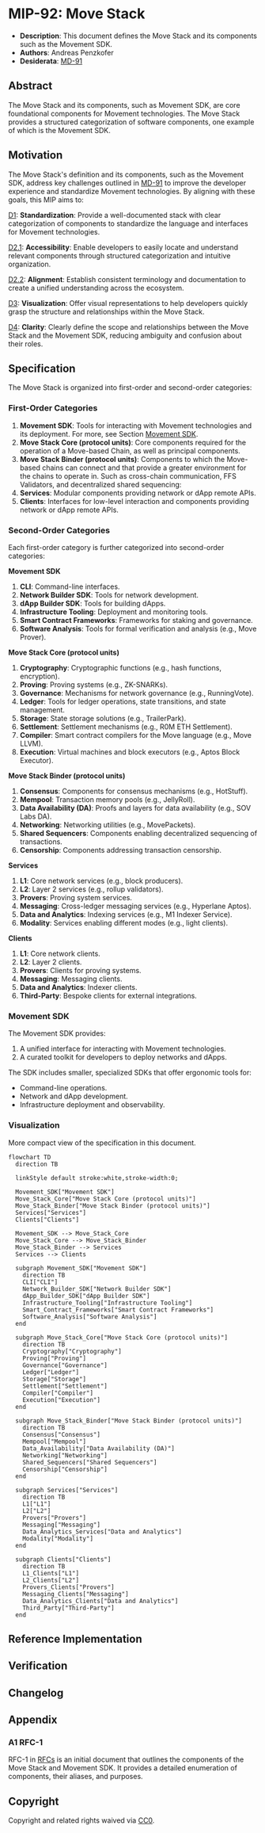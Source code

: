 # MIP-92: Move Stack

- **Description**: This document defines the Move Stack and its components such as the Movement SDK.
- **Authors**: Andreas Penzkofer
- **Desiderata**: [MD-91](../../MD/md-91/README.md)

## Abstract

The Move Stack and its components, such as Movement SDK, are core foundational components for Movement technologies. The Move Stack provides a structured categorization of software components, one example of which is the Movement SDK.

## Motivation

The Move Stack's definition and its components, such as the Movement SDK, address key challenges outlined in [MD-91](../../MD/md-91/README.md) to improve the developer experience and standardize Movement technologies. By aligning with these goals, this MIP aims to:

[D1](../../MD/md-91/README.md#d1-standardization-of-development-stack): **Standardization**: Provide a well-documented stack with clear categorization of components to standardize the language and interfaces for Movement technologies.

[D2.1](../../MD/md-91/README.md#d2-create-categories-for-move-stack-components): **Accessibility**: Enable developers to easily locate and understand relevant components through structured categorization and intuitive organization.

[D2.2](../../MD/md-91/README.md#d2-categorization-of-software-components): **Alignment**: Establish consistent terminology and documentation to create a unified understanding across the ecosystem.

[D3](../../MD/md-91/README.md#d3-vizualization-of-the-move-stack): **Visualization**: Offer visual representations to help developers quickly grasp the structure and relationships within the Move Stack.

[D4](../../MD/md-91/README.md#d4-reduce-confusion-between-sdk-and-stack): **Clarity**: Clearly define the scope and relationships between the Move Stack and the Movement SDK, reducing ambiguity and confusion about their roles.

## Specification

The Move Stack is organized into first-order and second-order categories:

### First-Order Categories

1. **Movement SDK**: Tools for interacting with Movement technologies and its deployment. For more, see Section [Movement SDK](#movement-sdk).
1. **Move Stack Core (protocol units)**: Core components required for the operation of a Move-based Chain, as well as principal components.
1. **Move Stack Binder (protocol units)**: Components to which the Move-based chains can connect and that provide a greater environment for the chains to operate in. Such as cross-chain communication, FFS Validators, and decentralized shared sequencing:
1. **Services**: Modular components providing network or dApp remote APIs.
1. **Clients**: Interfaces for low-level interaction and components providing network or dApp remote APIs.

### Second-Order Categories

Each first-order category is further categorized into second-order categories:

**Movement SDK**

1. **CLI**: Command-line interfaces.
1. **Network Builder SDK**: Tools for network development.
1. **dApp Builder SDK**: Tools for building dApps.
1. **Infrastructure Tooling**: Deployment and monitoring tools.
1. **Smart Contract Frameworks**: Frameworks for staking and governance.
1. **Software Analysis**: Tools for formal verification and analysis (e.g., Move Prover).

**Move Stack Core (protocol units)**

1. **Cryptography**: Cryptographic functions (e.g., hash functions, encryption).
1. **Proving**: Proving systems (e.g., ZK-SNARKs).
1. **Governance**: Mechanisms for network governance (e.g., RunningVote).
1. **Ledger**: Tools for ledger operations, state transitions, and state management.
1. **Storage**: State storage solutions (e.g., TrailerPark).
1. **Settlement**: Settlement mechanisms (e.g., R0M ETH Settlement).
1. **Compiler**: Smart contract compilers for the Move language (e.g., Move LLVM).
1. **Execution**: Virtual machines and block executors (e.g., Aptos Block Executor).

**Move Stack Binder (protocol units)**

1. **Consensus**: Components for consensus mechanisms (e.g., HotStuff).
1. **Mempool**: Transaction memory pools (e.g., JellyRoll).
1. **Data Availability (DA)**: Proofs and layers for data availability (e.g., SOV Labs DA).
1. **Networking**: Networking utilities (e.g., MovePackets).
1. **Shared Sequencers**: Components enabling decentralized sequencing of transactions.
1. **Censorship**: Components addressing transaction censorship.

**Services**

1. **L1**: Core network services (e.g., block producers).
1. **L2**: Layer 2 services (e.g., rollup validators).
1. **Provers**: Proving system services.
1. **Messaging**: Cross-ledger messaging services (e.g., Hyperlane Aptos).
1. **Data and Analytics**: Indexing services (e.g., M1 Indexer Service).
1. **Modality**: Services enabling different modes (e.g., light clients).

**Clients**

1. **L1**: Core network clients.
2. **L2**: Layer 2 clients.
3. **Provers**: Clients for proving systems.
4. **Messaging**: Messaging clients.
5. **Data and Analytics**: Indexer clients.
6. **Third-Party**: Bespoke clients for external integrations.

### Movement SDK

The Movement SDK provides:

1. A unified interface for interacting with Movement technologies.
2. A curated toolkit for developers to deploy networks and dApps.

The SDK includes smaller, specialized SDKs that offer ergonomic tools for:

- Command-line operations.
- Network and dApp development.
- Infrastructure deployment and observability.

### Visualization

More compact view of the specification in this document.

```mermaid
flowchart TD
  direction TB

  linkStyle default stroke:white,stroke-width:0;

  Movement_SDK["Movement SDK"]
  Move_Stack_Core["Move Stack Core (protocol units)"]
  Move_Stack_Binder["Move Stack Binder (protocol units)"]
  Services["Services"]
  Clients["Clients"]

  Movement_SDK --> Move_Stack_Core
  Move_Stack_Core --> Move_Stack_Binder
  Move_Stack_Binder --> Services
  Services --> Clients

  subgraph Movement_SDK["Movement SDK"]
    direction TB
    CLI["CLI"]
    Network_Builder_SDK["Network Builder SDK"]
    dApp_Builder_SDK["dApp Builder SDK"]
    Infrastructure_Tooling["Infrastructure Tooling"]
    Smart_Contract_Frameworks["Smart Contract Frameworks"]
    Software_Analysis["Software Analysis"]
  end

  subgraph Move_Stack_Core["Move Stack Core (protocol units)"]
    direction TB
    Cryptography["Cryptography"]
    Proving["Proving"]
    Governance["Governance"]
    Ledger["Ledger"]
    Storage["Storage"]
    Settlement["Settlement"]
    Compiler["Compiler"]
    Execution["Execution"]
  end

  subgraph Move_Stack_Binder["Move Stack Binder (protocol units)"]
    direction TB
    Consensus["Consensus"]
    Mempool["Mempool"]
    Data_Availability["Data Availability (DA)"]
    Networking["Networking"]
    Shared_Sequencers["Shared Sequencers"]
    Censorship["Censorship"]
  end

  subgraph Services["Services"]
    direction TB
    L1["L1"]
    L2["L2"]
    Provers["Provers"]
    Messaging["Messaging"]
    Data_Analytics_Services["Data and Analytics"]
    Modality["Modality"]
  end

  subgraph Clients["Clients"]
    direction TB
    L1_Clients["L1"]
    L2_Clients["L2"]
    Provers_Clients["Provers"]
    Messaging_Clients["Messaging"]
    Data_Analytics_Clients["Data and Analytics"]
    Third_Party["Third-Party"]
  end
```


## Reference Implementation

## Verification

## Changelog

## Appendix

### A1 RFC-1

RFC-1 in [RFCs](https://github.com/movementlabsxyz/rfcs) is an initial document that outlines the components of the Move Stack and Movement SDK. It provides a detailed enumeration of components, their aliases, and purposes.

## Copyright

Copyright and related rights waived via [CC0](../LICENSE.md).

